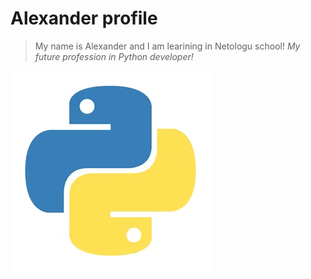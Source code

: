 # Alexander profile
>My name is Alexander and I am learining in Netologu school!
 *My future profession in Python developer!*
 
 ![](i.jpg)